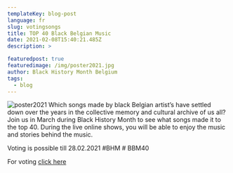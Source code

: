 ```yaml
---
templateKey: blog-post
language: fr
slug: votingsongs
title: TOP 40 Black Belgian Music
date: 2021-02-08T15:40:21.485Z
description: >

featuredpost: true
featuredimage: /img/poster2021.jpg
author: Black History Month Belgium
tags:
  - blog
---
```

![poster2021](/img/poster2021.jpg "Poster 2021")
Which songs made by black Belgian artist’s have settled down over the years in the collective memory and cultural archive of us all? Join us in March during Black History Month to see what songs made it to the  top 40. During the live online shows, you will be able to enjoy the music and stories behind the music.

Voting is possible till 28.02.2021 #BHM # BBM40

For voting [click here](https://forms.gle/Q4ws6MSRnVs5DKqf9)
